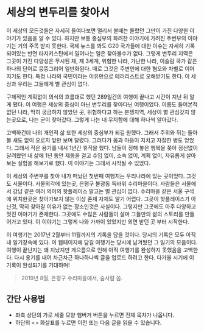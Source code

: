 # 세상의 변두리를 찾아서

이 세상의 모든것들은 자세히 들여다보면 멀리서 볼때는 몰랐던 그만이 가진 다양한 이야기가 있음을 알 수 있다. 하지만 보통 중심부의 화려한 이야기에 가려진 주변부의 이야기는 거의 주목 받지 못한다. 국제 뉴스를 봐도 G20 국가들에 대한 이슈는 자세히 기록되어있는 반면 타지키스탄에서 일어나는 일은 찾아볼수가 없다. 그렇게 변두리 지역은 그곳이 가진 다양성은 무시된 채, 제 3세계, 위험한 나라, 가난한 나라, 이슬람 국가 같은 하나의 단어로 뭉뚱그리어 일반화된다. 때로 그것은 주변인에 대한 혐오와 차별로 이어지기도 한다. 특정 나라의 국민이라는 이유만으로 테러리스트로 오해받기도 한다. 이 세상과 우리는 그들에게 별 관심이 없다.

구체적인 계획없이 의식의 흐름대로 했던 289일간의 여행이 끝나고 시간이 지난 뒤 알게 됐다. 이 여행은 세상의 중심이 아닌 변두리를 찾아다닌 여행이었다. 이름도 들어본적 없던 나라, 딱히 궁금하지 않았던 곳, 위험하다고 하는 분쟁지역, 세상이 별 관심갖지 않는곳으로, 나는 굳이 찾아갔다. 그렇게 나는 내 무지함에 대해 하나씩 알아갔다.

고백하건데 나의 개인적 삶 또한 세상의 중심부가 되길 원했다. 그래서 주위와 뒤는 돌아볼 새도 없이 오로지 앞만 보며 달렸다. 그러다가 몸과 마음이 지치고 자잘한 병도 얻었다. 그래서 작은 용기를 내서 1년간 휴직을 했다. 남들이 정해 놓은 행복을 쫒아 정신없이 달려왔던 내 삶에 1년 동안 제동을 걸고 수입 없이, 소속 없이, 계획 없이, 자유롭게 살아보는 실험을 해보기로 했다. 이 이야기는 그래서 시작될 수 있었다.

이 세상의 주변부를 찾아 내가 떠났던 첫번째 여행지는 우리나라에 있는 곳이었다. 그것도 서울이다. 서울외각에 있는곳, 은평구 불광동 독바위 수리마을이다. 사람들은 서울에서 강남 같은 여러 의미의 핫플레이스 말고는 별 관심이 없다. 수리마을 같은 서울 구석에 위치한곳은 찾아가보지 않는 이상 존재 자체도 알기 어렵다. 그곳이 핫플레이스가 아닌것, 딱히 찾아갈 이유가 없는 장소인것은 사실이다. 그렇지만 그곳에도 아주 다양하고 멋진 이야기가 존재한다. 그곳에도 수많은 사람들이 살며 그들만의 삶의 스토리를 만들어가고 있다. 이 이야기는 그렇게 나와 가까이 있었지만 외면 받던 곳 부터 시작한다. 

이 여행기는 2017년 2월부터 11월까지의 기록을 담을 것이다. 당시의 기록은 모두 아직 내 일기장속에 있다. 이 웹페이지에 담길 여행기는 당시에 남겨뒀던 그 일기의 모음이다. 여행이 끝난지는 꽤 지났지만 게으름으로 인해 아직 여행기를 완성하지 못했음을 고백한다. 다시 용기를 내어 차근차근 하나하나씩 글을 업로드 하려고 한다. 다가올 시기에 이 기록이 완성되기를 기대하며!

> 2019년 8월, 은평구 수리마을에서, 숲사람 씀.


## 간단 사용법
*  좌측 상단의 가로 세줄 모양 햄버거 버튼을 누르면 전체 목차가 나옵니다. 
*  하단의 `<` `>` 화살표를 누르면 이전 또는 다음 글을 읽을 수 있습니다.
